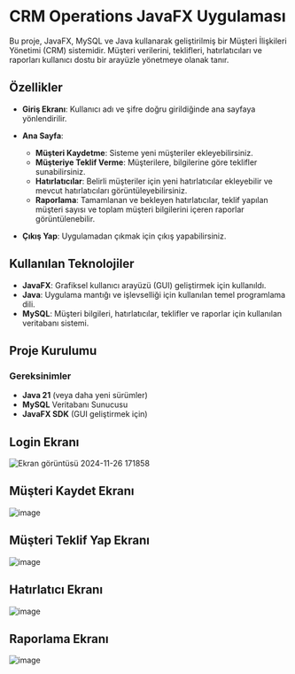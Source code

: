 # CRM Operations JavaFX Uygulaması

Bu proje, JavaFX, MySQL ve Java kullanarak geliştirilmiş bir Müşteri İlişkileri Yönetimi (CRM) sistemidir. Müşteri verilerini, teklifleri, hatırlatıcıları ve raporları kullanıcı dostu bir arayüzle yönetmeye olanak tanır.

## Özellikler

- **Giriş Ekranı**: Kullanıcı adı ve şifre doğru girildiğinde ana sayfaya yönlendirilir.
  
- **Ana Sayfa**:
  - **Müşteri Kaydetme**: Sisteme yeni müşteriler ekleyebilirsiniz.
  - **Müşteriye Teklif Verme**: Müşterilere, bilgilerine göre teklifler sunabilirsiniz.
  - **Hatırlatıcılar**: Belirli müşteriler için yeni hatırlatıcılar ekleyebilir ve mevcut hatırlatıcıları görüntüleyebilirsiniz.
  - **Raporlama**: Tamamlanan ve bekleyen hatırlatıcılar, teklif yapılan müşteri sayısı ve toplam müşteri bilgilerini içeren raporlar görüntülenebilir.

- **Çıkış Yap**: Uygulamadan çıkmak için çıkış yapabilirsiniz.

## Kullanılan Teknolojiler

- **JavaFX**: Grafiksel kullanıcı arayüzü (GUI) geliştirmek için kullanıldı.
- **Java**: Uygulama mantığı ve işlevselliği için kullanılan temel programlama dili.
- **MySQL**: Müşteri bilgileri, hatırlatıcılar, teklifler ve raporlar için kullanılan veritabanı sistemi.

## Proje Kurulumu

### Gereksinimler
- **Java 21** (veya daha yeni sürümler)
- **MySQL** Veritabanı Sunucusu
- **JavaFX SDK** (GUI geliştirmek için)

 ## Login Ekranı
  
![Ekran görüntüsü 2024-11-26 171858](https://github.com/user-attachments/assets/e21d7410-b041-4282-a43a-dc349d55c109)

 ## Müşteri Kaydet Ekranı
![image](https://github.com/user-attachments/assets/a3e50263-503e-429e-ba5d-11ebc043861e)

 ## Müşteri Teklif Yap Ekranı
![image](https://github.com/user-attachments/assets/52786a08-33fc-492b-b56f-a0484134f98a)

## Hatırlatıcı Ekranı
![image](https://github.com/user-attachments/assets/7ab3d6de-9801-4b76-9a4d-48766ee4fa19)

## Raporlama Ekranı
![image](https://github.com/user-attachments/assets/15056012-06ba-4b82-b2a2-1715139a634f)













